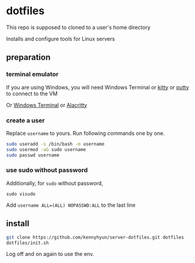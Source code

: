 # dotfiles

This repo is supposed to cloned to a user's home directory

Installs and configure tools for Linux servers


## preparation

### terminal emulator

If you are using Windows, you will need Windows Terminal or [kitty](http://www.9bis.net/kitty/#!index.md) or [putty](https://www.chiark.greenend.org.uk/~sgtatham/putty/) to connect to the VM

Or [Windows Terminal](https://docs.microsoft.com/en-us/windows/terminal/install) or [Alacritty](https://github.com/alacritty/alacritty/releases)

### create a user

Replace `username` to yours.
Run following commands one by one.

```bash
sudo useradd -s /bin/bash -m username
sudo usermod -aG sudo username
sudo passwd username
```

### use sudo without password

Additionally, for `sudo` without password,

```
sudo visudo
```

Add `username ALL=(ALL) NOPASSWD:ALL` to the last line

## install

```bash
git clone https://github.com/kennyhyun/server-dotfiles.git dotfiles
dotfiles/init.sh
```

Log off and on again to use the env.


